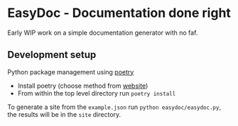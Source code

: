 # EasyDoc - Documentation done right

Early WIP work on a simple documentation generator with no faf.


## Development setup

Python package management using [poetry](https://python-poetry.org/)

* Install poetry (choose method from [website](https://python-poetry.org/docs/#installation))
* From within the top level directory run `poetry install`

To generate a site from the `example.json` run `python easydoc/easydoc.py`, the results will be in the `site` directory.